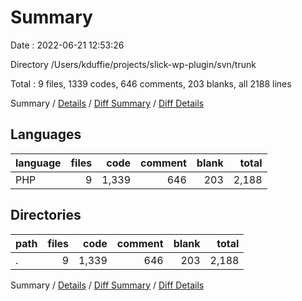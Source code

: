 # Summary

Date : 2022-06-21 12:53:26

Directory /Users/kduffie/projects/slick-wp-plugin/svn/trunk

Total : 9 files,  1339 codes, 646 comments, 203 blanks, all 2188 lines

Summary / [Details](details.md) / [Diff Summary](diff.md) / [Diff Details](diff-details.md)

## Languages
| language | files | code | comment | blank | total |
| :--- | ---: | ---: | ---: | ---: | ---: |
| PHP | 9 | 1,339 | 646 | 203 | 2,188 |

## Directories
| path | files | code | comment | blank | total |
| :--- | ---: | ---: | ---: | ---: | ---: |
| . | 9 | 1,339 | 646 | 203 | 2,188 |

Summary / [Details](details.md) / [Diff Summary](diff.md) / [Diff Details](diff-details.md)